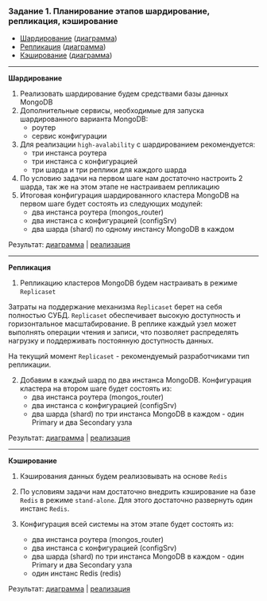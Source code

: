 ### Задание 1. Планирование этапов шардирование, репликация, кэширование

- [Шардирование](#sharding) ([диаграмма](https://cloud.mail.ru/public/YqDr/kycAf2vHG))
- [Репликация](#replication) ([диаграмма](https://cloud.mail.ru/public/2gjA/jzfRPCuC8))
- [Кэширование](#cache) ([диаграмма](https://cloud.mail.ru/public/x3tG/1gSV6Qwv5))

---

**<p id="sharding">Шардирование</p>**

1. Реализовать шардирование будем средствами базы данных MongoDB
2. Дополнительные сервисы, необходимые для запуска шардированного варианта MongoDB:
   - роутер
   - сервис конфигурации
3. Для реализации `high-avalability` с шардированием рекомендуется:
   - три инстанса роутера
   - три инстанса с конфигурацией
   - три шарда и три реплики для каждого шарда
4. По условию задачи на первом шаге нам достаточно настроить 2 шарда, так же на этом этапе не настраиваем репликацию
5. Итоговая конфигурация шардированного кластера MongoDB на первом шаге будет состоять из следующих модулей:
   - два инстанса роутера (mongos_router)
   - два инстанса с конфигурацией (configSrv)
   - два шарда (shard) по одному инстансу MongoDB в каждом

Результат: [диаграмма](https://cloud.mail.ru/public/YqDr/kycAf2vHG) | [реализация](../02-mongo-sharding/README.md)

---

**<p id="replication">Репликация</p>**

1. Репликацию кластеров MongoDB будем настраивать в режиме `Replicaset`

Затраты на поддержание механизма `Replicaset` берет на себя полностью СУБД. `Replicaset` обеспечивает высокую доступность и горизонтальное масштабирование. В реплике каждый узел может выполнять операции чтения и записи, что позволяет распределять нагрузку и поддерживать постоянную доступность данных.

На текущий момент `Replicaset` - рекомендуемый разработчиками тип репликации. 

2. Добавим в каждый шард по два инстанса MongoDB. Конфигурация кластера на втором шаге будет состоять из:
   - два инстанса роутера (mongos_router)
   - два инстанса с конфигурацией (configSrv)
   - два шарда (shard) по три инстанса MongoDB в каждом - один Primary и два Secondary узла 

Результат: [диаграмма](https://cloud.mail.ru/public/2gjA/jzfRPCuC8) | [реализация](../03-mongo-sharding-repl/README.md)

---

**<p id="cache">Кэширование</p>**

1. Кэширования данных будем реализовывать на основе `Redis`


2. По условиям задачи нам достаточно внедрить кэширование на базе `Redis` в режиме `stand-alone`. Для этого достаточно развернуть один инстанс `Redis`.


3. Конфигурация всей системы на этом этапе будет состоять из:
   - два инстанса роутера (mongos_router)
   - два инстанса с конфигурацией (configSrv)
   - два шарда (shard) по три инстанса MongoDB в каждом - один Primary и два Secondary узла
   - один инстанс Redis (redis)

Результат: [диаграмма](https://cloud.mail.ru/public/x3tG/1gSV6Qwv5) | [реализация](../04-sharding-repl-cache-stand-alone/README.md)